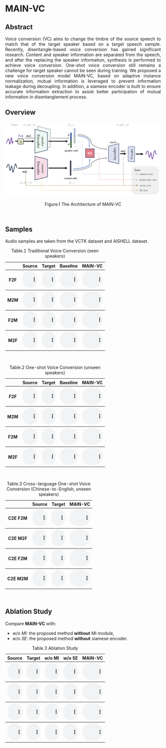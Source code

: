 # MAIN-VC

## Abstract
<p align="justify">
Voice conversion (VC) aims to change the timbre of the source speech to match that of the target speaker based on a target speech sample. Recently, disentangle-based voice conversion has gained significant research. Content and speaker information are separated from the speech, and after the replacing the speaker information, synthesis is performed to achieve voice conversion. One-shot voice conversion still remains a challenge for target speaker cannot be seen during training. We proposed a new voice conversion model MAIN-VC, based on adaptive instance normalization, mutual information is leveraged to prevent information leakage during decoupling. In addition, a siamese encoder is built to ensure accurate information extraction to assist better participation of mutual information in disentanglement process.
</p>

## Overview
<p align="justify">

</p>

![Model Architecture ](assets/mainvc.png)
<p align="center">Figure.1 The Architecture of MAIN-VC</p>
<p>&nbsp;</p> 

## Samples
Audio samples are taken from the VCTK dataset and AISHELL dataset.

<script>
function pauseOthers(ele) {
    $("audio").not(ele).each(function (index, audio) {audio.pause();});
}
</script>

<style>
.main-content table {
    display: inline-table;
}
table {
    table-layout:fixed;
    width: 100%;
    overflow: hidden;
}
#player{
    width: 100%;
}
</style>


<table>
	<CAPTION>Table.1 Traditional Voice Conversion (seen speakers)</CAPTION>
    <tr>
        <th>  </th>
	<th> Source </th>
        <th> Target </th>
        <th> Baseline </th>
	<th> MAIN-VC </th>
    </tr>
<tr>
        <th> F2F </th>
	<th> <audio controls id="player" onplay="pauseOthers(this);"><source src="assets/s2s_raw/p228_154.mp3" type="audio/mpeg"></audio> </th>
        <th> <audio controls id="player" onplay="pauseOthers(this);"><source src="assets/s2s_raw/p233_025.mp3" type="audio/mpeg"></audio> </th>
        <th> <audio controls id="player" onplay="pauseOthers(this);"><source src="assets/ADAINVC/s2s/p228_154_p233_025.mp3" type="audio/mpeg"></audio> </th>
        <th> <audio controls id="player" onplay="pauseOthers(this);"><source src="assets/MAINVC/s2s/F2Fp228_154_p233_025.mp3" type="audio/mpeg"></audio> </th>
</tr>
	
<tr>
        <th> M2M </th>
	<th> <audio controls id="player" onplay="pauseOthers(this);"><source src="assets/s2s_raw/p374_070.mp3" type="audio/mpeg"></audio> </th>
        <th> <audio controls id="player" onplay="pauseOthers(this);"><source src="assets/s2s_raw/p286_028.mp3" type="audio/mpeg"></audio> </th>
        <th> <audio controls id="player" onplay="pauseOthers(this);"><source src="assets/ADAINVC/s2s/p374_070_p286_028.mp3" type="audio/mpeg"></audio> </th>
        <th> <audio controls id="player" onplay="pauseOthers(this);"><source src="assets/MAINVC/s2s/M2Mp374_070_p286_028.mp3" type="audio/mpeg"></audio> </th>
</tr>

<tr>
        <th> F2M </th>
	<th> <audio controls id="player" onplay="pauseOthers(this);"><source src="assets/s2s_raw/p313_300.mp3" type="audio/mpeg"></audio> </th>
        <th> <audio controls id="player" onplay="pauseOthers(this);"><source src="assets/s2s_raw/p363_041.mp3" type="audio/mpeg"></audio> </th>
        <th> <audio controls id="player" onplay="pauseOthers(this);"><source src="assets/ADAINVC/s2s/p313_300_p363_041.mp3" type="audio/mpeg"></audio> </th>
        <th> <audio controls id="player" onplay="pauseOthers(this);"><source src="assets/MAINVC/s2s/F2Mp313_300_p363_041.mp3" type="audio/mpeg"></audio> </th>
</tr>
    
<tr>
        <th> M2F </th>
	<th> <audio controls id="player" onplay="pauseOthers(this);"><source src="assets/s2s_raw/p270_234.mp3" type="audio/mpeg"></audio> </th>
        <th> <audio controls id="player" onplay="pauseOthers(this);"><source src="assets/s2s_raw/p265_148.mp3" type="audio/mpeg"></audio> </th>
        <th> <audio controls id="player" onplay="pauseOthers(this);"><source src="assets/ADAINVC/s2s/p270_234_p265_148.mp3" type="audio/mpeg"></audio> </th>
        <th> <audio controls id="player" onplay="pauseOthers(this);"><source src="assets/MAINVC/s2s/M2Fp270_234_p265_148.mp3" type="audio/mpeg"></audio> </th>
</tr>	
</table>

<p>&nbsp;</p> 

<table>
	<CAPTION>Table.2 One-shot Voice Conversion (unseen speakers)</CAPTION>
    <tr>
        <th>  </th>
	<th> Source </th>
        <th> Target </th>
        <th> Baseline </th>
	<th> MAIN-VC </th>
    </tr>
<tr>
        <th> F2F </th>
	<th> <audio controls id="player" onplay="pauseOthers(this);"><source src="assets/u2u_raw/p225_001.mp3" type="audio/mpeg"></audio> </th>
        <th> <audio controls id="player" onplay="pauseOthers(this);"><source src="assets/u2u_raw/p268_004.mp3" type="audio/mpeg"></audio> </th>
        <th> <audio controls id="player" onplay="pauseOthers(this);"><source src="assets/ADAINVC/u2u/p225_001_p268_004.mp3" type="audio/mpeg"></audio> </th>
        <th> <audio controls id="player" onplay="pauseOthers(this);"><source src="assets/MAINVC/u2u/F2Fp225_001_p268_004.mp3" type="audio/mpeg"></audio> </th>
</tr>
	
<tr>
        <th> M2M </th>
	<th> <audio controls id="player" onplay="pauseOthers(this);"><source src="assets/u2u_raw/p345_112.mp3" type="audio/mpeg"></audio> </th>
        <th> <audio controls id="player" onplay="pauseOthers(this);"><source src="assets/u2u_raw/p360_012.mp3" type="audio/mpeg"></audio> </th>
        <th> <audio controls id="player" onplay="pauseOthers(this);"><source src="assets/ADAINVC/u2u/p345_112_p360_012.mp3" type="audio/mpeg"></audio> </th>
        <th> <audio controls id="player" onplay="pauseOthers(this);"><source src="assets/MAINVC/u2u/M2Mp345_112_p360_012.mp3" type="audio/mpeg"></audio> </th>
</tr>

<tr>
        <th> F2M </th>
	<th> <audio controls id="player" onplay="pauseOthers(this);"><source src="assets/u2u_raw/p225_001.mp3" type="audio/mpeg"></audio> </th>
        <th> <audio controls id="player" onplay="pauseOthers(this);"><source src="assets/u2u_raw/p360_010.mp3" type="audio/mpeg"></audio> </th>
        <th> <audio controls id="player" onplay="pauseOthers(this);"><source src="assets/ADAINVC/u2u/p225_001_p360_010.mp3" type="audio/mpeg"></audio> </th>
        <th> <audio controls id="player" onplay="pauseOthers(this);"><source src="assets/MAINVC/u2u/F2Mp225_001_p360_010.mp3" type="audio/mpeg"></audio> </th>
</tr>
    
<tr>
        <th> M2F </th>
	<th> <audio controls id="player" onplay="pauseOthers(this);"><source src="assets/u2u_raw/p345_058.mp3" type="audio/mpeg"></audio> </th>
        <th> <audio controls id="player" onplay="pauseOthers(this);"><source src="assets/u2u_raw/p268_062.mp3" type="audio/mpeg"></audio> </th>
        <th> <audio controls id="player" onplay="pauseOthers(this);"><source src="assets/ADAINVC/u2u/p345_058_p268_062.mp3" type="audio/mpeg"></audio> </th>
        <th> <audio controls id="player" onplay="pauseOthers(this);"><source src="assets/MAINVC/u2u/M2Fp345_058_p268_062.mp3" type="audio/mpeg"></audio> </th>
</tr>
</table>

<p>&nbsp;</p> 

<table>
	<CAPTION>Table.3 Cross-language One-shot Voice Conversion (Chinese-to-English, unseen speakers)</CAPTION>
    <tr>
	<th> </th>
	<th> Source </th>
        <th> Target </th>
	<th> MAIN-VC </th>
    </tr>
<tr>
	<th> C2E F2M </th>
	<th> <audio controls id="player" onplay="pauseOthers(this);"><source src="assets/xlang_raw/IC0001W0001.mp3" type="audio/mpeg"></audio> </th>
        <th> <audio controls id="player" onplay="pauseOthers(this);"><source src="assets/xlang_raw/p247_001.mp3" type="audio/mpeg"></audio> </th>
        <th> <audio controls id="player" onplay="pauseOthers(this);"><source src="assets/MAINVC/xlang/IC0001W0001_p247_001.mp3" type="audio/mpeg"></audio> </th>
</tr>
	
<tr>
	<th> C2E M2F </th>
	<th> <audio controls id="player" onplay="pauseOthers(this);"><source src="assets/xlang_raw/IC0010W0010.mp3" type="audio/mpeg"></audio> </th>
        <th> <audio controls id="player" onplay="pauseOthers(this);"><source src="assets/xlang_raw/p244_001.mp3" type="audio/mpeg"></audio> </th>
        <th> <audio controls id="player" onplay="pauseOthers(this);"><source src="assets/MAINVC/xlang/IC0010W0010_p244_001.mp3" type="audio/mpeg"></audio> </th>
</tr>
    
<tr>
	<th> C2E F2M </th>
	<th> <audio controls id="player" onplay="pauseOthers(this);"><source src="assets/xlang_raw/IC0001W0001.mp3" type="audio/mpeg"></audio> </th>
        <th> <audio controls id="player" onplay="pauseOthers(this);"><source src="assets/xlang_raw/p316_001.mp3" type="audio/mpeg"></audio> </th>
        <th> <audio controls id="player" onplay="pauseOthers(this);"><source src="assets/MAINVC/xlang/IC0001W0001_p316_001.mp3" type="audio/mpeg"></audio> </th>
</tr>

<tr>
	<th> C2E M2M </th>
	<th> <audio controls id="player" onplay="pauseOthers(this);"><source src="assets/xlang_raw/IC0002W0002.mp3" type="audio/mpeg"></audio> </th>
        <th> <audio controls id="player" onplay="pauseOthers(this);"><source src="assets/xlang_raw/p360_001.mp3" type="audio/mpeg"></audio> </th>
        <th> <audio controls id="player" onplay="pauseOthers(this);"><source src="assets/MAINVC/xlang/IC0002W0002_p360_001.mp3" type="audio/mpeg"></audio> </th>
</tr>
</table>

<p>&nbsp;</p> 

## Ablation Study
Compare  __MAIN-VC__ with: 
+ _w/o MI_: the proposed method __without__ MI module,
+ _w/o SE_: the proposed method __without__ siamese encoder.

<table>
	<CAPTION>Table.3 Ablation Study</CAPTION>
<tr>
	<th> Source </th>
        <th> Target </th>
	<th> w/o MI </th>
	<th> w/o SE </th>
	<th> MAIN-VC </th>
</tr>
<tr>
	<th> <audio controls id="player" onplay="pauseOthers(this);"><source src="assets/u2u_raw/p225_001.mp3" type="audio/mpeg"></audio> </th>
        <th> <audio controls id="player" onplay="pauseOthers(this);"><source src="assets/u2u_raw/p268_004.mp3" type="audio/mpeg"></audio> </th>
        <th> <audio controls id="player" onplay="pauseOthers(this);"><source src="assets/ab1/p225_001_p268_004.mp3" type="audio/mpeg"></audio> </th>
	<th> <audio controls id="player" onplay="pauseOthers(this);"><source src="assets/ab2/p225_001_p268_004.mp3" type="audio/mpeg"></audio> </th>
	<th> <audio controls id="player" onplay="pauseOthers(this);"><source src="assets/MAINVC/u2u/F2Fp225_001_p268_004.mp3" type="audio/mpeg"></audio> </th>
</tr>
	
<tr>
	<th> <audio controls id="player" onplay="pauseOthers(this);"><source src="assets/u2u_raw/p225_001.mp3" type="audio/mpeg"></audio> </th>
        <th> <audio controls id="player" onplay="pauseOthers(this);"><source src="assets/u2u_raw/p360_010.mp3" type="audio/mpeg"></audio> </th>
        <th> <audio controls id="player" onplay="pauseOthers(this);"><source src="assets/ab1/p225_001_p360_010.mp3" type="audio/mpeg"></audio> </th>
	<th> <audio controls id="player" onplay="pauseOthers(this);"><source src="assets/ab2/p225_001_p360_010.mp3" type="audio/mpeg"></audio> </th>
	<th> <audio controls id="player" onplay="pauseOthers(this);"><source src="assets/MAINVC/u2u/F2Mp225_001_p360_010.mp3" type="audio/mpeg"></audio> </th>
</tr>

<tr>
	<th> <audio controls id="player" onplay="pauseOthers(this);"><source src="assets/u2u_raw/p345_112.mp3" type="audio/mpeg"></audio> </th>
        <th> <audio controls id="player" onplay="pauseOthers(this);"><source src="assets/u2u_raw/p360_012.mp3" type="audio/mpeg"></audio> </th>
        <th> <audio controls id="player" onplay="pauseOthers(this);"><source src="assets/ab1/p345_112_p360_012.mp3" type="audio/mpeg"></audio> </th>
	<th> <audio controls id="player" onplay="pauseOthers(this);"><source src="assets/ab2/p345_112_p360_012.mp3" type="audio/mpeg"></audio> </th>
	<th> <audio controls id="player" onplay="pauseOthers(this);"><source src="assets/MAINVC/u2u/M2Mp345_112_p360_012.mp3" type="audio/mpeg"></audio> </th>
</tr>
    
<tr>
	<th> <audio controls id="player" onplay="pauseOthers(this);"><source src="assets/u2u_raw/p345_058.mp3" type="audio/mpeg"></audio> </th>
        <th> <audio controls id="player" onplay="pauseOthers(this);"><source src="assets/u2u_raw/p268_062.mp3" type="audio/mpeg"></audio> </th>
        <th> <audio controls id="player" onplay="pauseOthers(this);"><source src="assets/ab1/p345_058_p268_062.mp3" type="audio/mpeg"></audio> </th>
	<th> <audio controls id="player" onplay="pauseOthers(this);"><source src="assets/ab2/p345_058_p268_062.mp3" type="audio/mpeg"></audio> </th>
	<th> <audio controls id="player" onplay="pauseOthers(this);"><source src="assets/MAINVC/u2u/M2Fp345_058_p268_062.mp3" type="audio/mpeg"></audio> </th>
</tr>	
</table>

<p>&nbsp;</p> 



